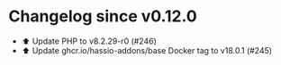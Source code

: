 # Changelog since v0.12.0
- ⬆️ Update PHP to v8.2.29-r0 (#246) 
- ⬆️ Update ghcr.io/hassio-addons/base Docker tag to v18.0.1 (#245) 
